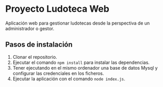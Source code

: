 # Proyecto Ludoteca Web
Aplicación web para gestionar ludotecas desde la perspectiva de un administrador o gestor.

## Pasos de instalación 
1. Clonar el repositorio.
2. Ejecutar el comando `npm install` para instalar las dependencias.
3. Tener ejecutando en el mismo ordenador una base de datos Mysql y configurar las credenciales en los ficheros.
4. Ejecutar la aplicación con el comando `node index.js`.
